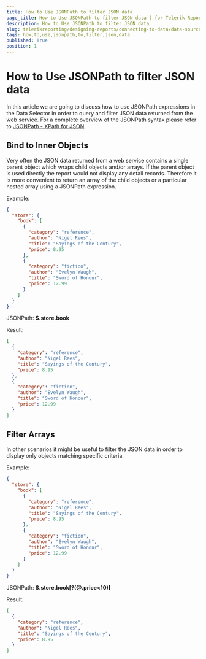 ```yaml
---
title: How to Use JSONPath to filter JSON data
page_title: How to Use JSONPath to filter JSON data | for Telerik Reporting Documentation
description: How to Use JSONPath to filter JSON data
slug: telerikreporting/designing-reports/connecting-to-data/data-source-components/webservicedatasource-component/how-to-use-jsonpath-to-filter-json-data
tags: how,to,use,jsonpath,to,filter,json,data
published: True
position: 1
---
```


# How to Use JSONPath to filter JSON data



In this article we are going to discuss how to use JSONPath expressions in the Data Selector in order to query and filter JSON data returned from the web service.         For a complete overview of the JSONPath syntax please refer to          [JSONPath - XPath for JSON](http://goessner.net/articles/JsonPath/).       

## Bind to Inner Objects

Very often the JSON data returned from a web service contains a single parent object which wraps child objects and/or arrays. If the           parent object is used directly the report would not display any detail records. Therefore it is more convenient to return an array of the child objects           or a particular nested array using a JSONPath expression.         

Example:         

	
````JSON
{ 
  "store": {
    "book": [ 
      { 
        "category": "reference",
        "author": "Nigel Rees",
        "title": "Sayings of the Century",
        "price": 8.95
      },
      { 
        "category": "fiction",
        "author": "Evelyn Waugh",
        "title": "Sword of Honour",
        "price": 12.99
      }
    ]
  }
}
````



JSONPath: __$.store.book__

Result:         

	
````JSON
[ 
  { 
    "category": "reference",
    "author": "Nigel Rees",
    "title": "Sayings of the Century",
    "price": 8.95
  },
  { 
    "category": "fiction",
    "author": "Evelyn Waugh",
    "title": "Sword of Honour",
    "price": 12.99
  }
]
````



## Filter Arrays

In other scenarios it might be useful to filter the JSON data in order to display only objects matching specific criteria.         

Example:         

	
````JSON
{ 
  "store": {
    "book": [ 
      { 
        "category": "reference",
        "author": "Nigel Rees",
        "title": "Sayings of the Century",
        "price": 8.95
      },
      { 
        "category": "fiction",
        "author": "Evelyn Waugh",
        "title": "Sword of Honour",
        "price": 12.99
      }
    ]
  }
}
````



JSONPath: __$.store.book[?(@.price<10)]__

Result:         

	
````JSON
[ 
  { 
    "category": "reference",
    "author": "Nigel Rees",
    "title": "Sayings of the Century",
    "price": 8.95
  }
]
````



